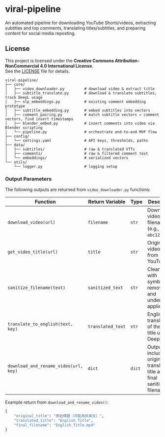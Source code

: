 # viral-pipeline
An automated pipeline for downloading YouTube Shorts/videos, extracting subtitles and top comments, translating titles/subtitles, and preparing content for social media reposting.

## License

This project is licensed under the **Creative Commons Attribution-NonCommercial 4.0 International License**.  
See the [LICENSE](./LICENSE) file for details.

```text
viral-pipeline/
├── core/
│   ├── video_downloader.py         # download video & extract title
│   ├── subtitle_translate.py       # download & translate subtitles, track DeepL usage
│   ├── nlp_embeddings.py           # existing comment embedding prototype
│   ├── subtitle_embedding.py       # embed subtitles into vectors
│   ├── comment_pairing.py          # match subtitle vectors ↔ comment vectors, find insert timestamps
│   ├── blender_embed.py            # insert comments into video via Blender scripting
│   └── pipeline.py                 # orchestrate end-to-end MVP flow
├── config/
│   └── settings.yaml               # API keys, thresholds, paths
├── data/
│   ├── subtitles/                  # raw & translated VTTs
│   ├── comments/                   # raw & filtered comment text
│   └── embeddings/                 # serialized vectors
└── utils/
    └── logger.py                   # logging setup
```

### Output Parameters

The following outputs are returned from `video_downloader.py` functions:

| Function                            | Return Variable     | Type   | Description                                                                 |
|-------------------------------------|----------------------|--------|-----------------------------------------------------------------------------|
| `download_video(url)`              | `filename`           | `str`  | Downloaded video filename (e.g., `abc123.mp4`)                              |
| `get_video_title(url)`             | `title`              | `str`  | Original video title from YouTube                                           |
| `sanitize_filename(text)`          | `sanitized_text`     | `str`  | Cleaned title with symbols removed and underscores applied                  |
| `translate_to_english(text, key)`  | `translated_text`    | `str`  | English translation of the video title using DeepL                          |
| `download_and_rename_video(url, key)` | `dict`             | `dict` | Output includes original, translated title and final sanitized filename     |

Example return from `download_and_rename_video()`:
```python
{
    "original_title": "原始標題（可能為非英文）",
    "translated_title": "English Title",
    "final_filename": "English_Title.mp4"
}
```